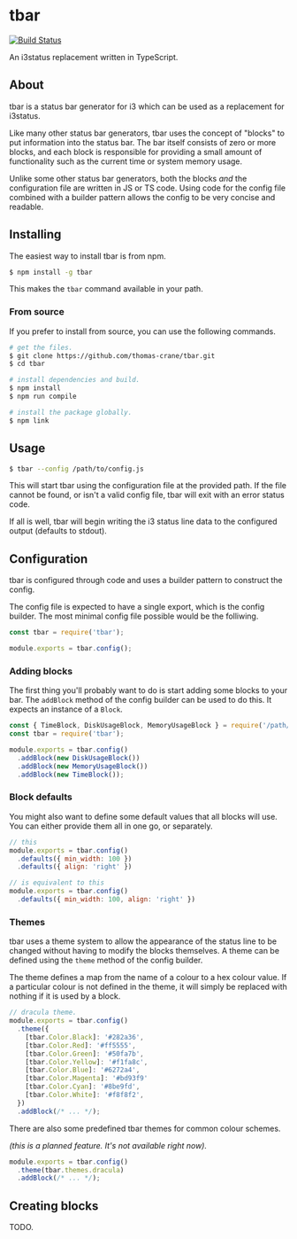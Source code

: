 # tbar

[![Build Status](https://travis-ci.com/thomas-crane/tbar.svg?branch=master)](https://travis-ci.com/thomas-crane/tbar)

An i3status replacement written in TypeScript.

## About

tbar is a status bar generator for i3 which can be used as a replacement for i3status.

Like many other status bar generators, tbar uses the concept of "blocks" to put information into the status bar. The bar
itself consists of zero or more blocks, and each block is responsible for providing a small amount of functionality such
as the current time or system memory usage.

Unlike some other status bar generators, both the blocks *and* the configuration file are written in JS or TS code.
Using code for the config file combined with a builder pattern allows the config to be very concise and readable.

## Installing

The easiest way to install tbar is from npm.

```bash
$ npm install -g tbar
```

This makes the `tbar` command available in your path.

### From source

If you prefer to install from source, you can use the following commands.

```bash
# get the files.
$ git clone https://github.com/thomas-crane/tbar.git
$ cd tbar

# install dependencies and build.
$ npm install
$ npm run compile

# install the package globally.
$ npm link
```

## Usage

```bash
$ tbar --config /path/to/config.js
```

This will start tbar using the configuration file at the provided path. If the file cannot be found, or isn't a valid
config file, tbar will exit with an error status code.

If all is well, tbar will begin writing the i3 status line data to the configured output (defaults to stdout).

## Configuration

tbar is configured through code and uses a builder pattern to construct the config.

The config file is expected to have a single export, which is the config builder. The most minimal config file possible
would be the folliwing.

```js
const tbar = require('tbar');

module.exports = tbar.config();
```

### Adding blocks

The first thing you'll probably want to do is start adding some blocks to your bar. The `addBlock` method of the config
builder can be used to do this. It expects an instance of a `Block`.

```js
const { TimeBlock, DiskUsageBlock, MemoryUsageBlock } = require('/path/to/my/blocks/index.js');
const tbar = require('tbar');

module.exports = tbar.config()
  .addBlock(new DiskUsageBlock())
  .addBlock(new MemoryUsageBlock())
  .addBlock(new TimeBlock());
```

### Block defaults

You might also want to define some default values that all blocks will use. You can either provide them all in one go,
or separately.

```js
// this
module.exports = tbar.config()
  .defaults({ min_width: 100 })
  .defaults({ align: 'right' })

// is equivalent to this
module.exports = tbar.config()
  .defaults({ min_width: 100, align: 'right' })
```

### Themes

tbar uses a theme system to allow the appearance of the status line to be changed without having to modify the blocks
themselves. A theme can be defined using the `theme` method of the config builder.

The theme defines a map from the name of a colour to a hex colour value. If a particular colour is not defined in the
theme, it will simply be replaced with nothing if it is used by a block.

```js
// dracula theme.
module.exports = tbar.config()
  .theme({
    [tbar.Color.Black]: '#282a36',
    [tbar.Color.Red]: '#ff5555',
    [tbar.Color.Green]: '#50fa7b',
    [tbar.Color.Yellow]: '#f1fa8c',
    [tbar.Color.Blue]: '#6272a4',
    [tbar.Color.Magenta]: '#bd93f9'
    [tbar.Color.Cyan]: '#8be9fd',
    [tbar.Color.White]: '#f8f8f2',
  })
  .addBlock(/* ... */);
```

There are also some predefined tbar themes for common colour schemes.

*(this is a planned feature. It's not available right now).*

```js
module.exports = tbar.config()
  .theme(tbar.themes.dracula)
  .addBlock(/* ... */);
```

## Creating blocks

TODO.
